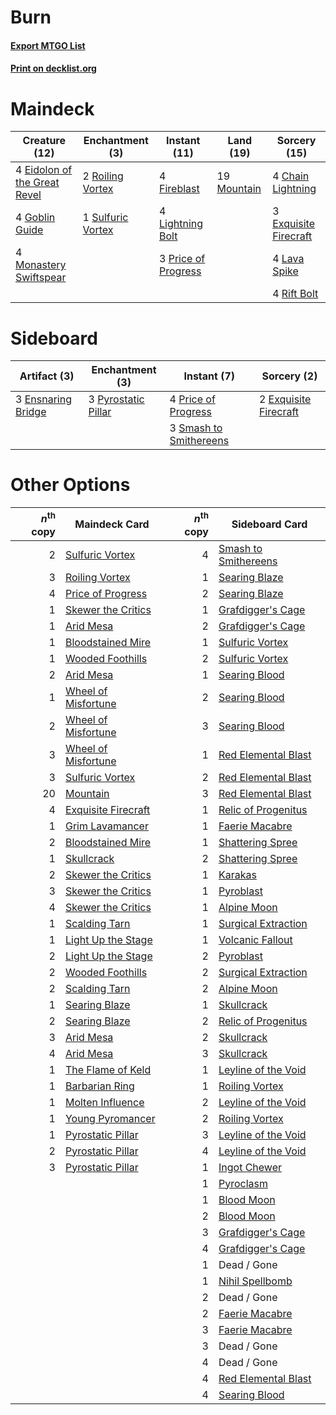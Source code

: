 # Burn

#### [Export MTGO List](../collection/Burn/Burn.txt)
#### [Print on decklist.org](http://decklist.org/?deckmain=4%09Chain%20Lightning%0A4%09Eidolon%20of%20the%20Great%20Revel%0A3%09Exquisite%20Firecraft%0A4%09Fireblast%0A4%09Goblin%20Guide%0A4%09Lava%20Spike%0A4%09Lightning%20Bolt%0A4%09Monastery%20Swiftspear%0A19%09Mountain%0A3%09Price%20of%20Progress%0A4%09Rift%20Bolt%0A2%09Roiling%20Vortex%0A1%09Sulfuric%20Vortex&deckside=3%09Ensnaring%20Bridge%0A2%09Exquisite%20Firecraft%0A4%09Price%20of%20Progress%0A3%09Pyrostatic%20Pillar%0A3%09Smash%20to%20Smithereens)
# Maindeck

|                                             Creature (12)                                             |                                      Enchantment (3)                                       |                                         Instant (11)                                         |                                      Land (19)                                       |                                          Sorcery (15)                                          |
|-------------------------------------------------------------------------------------------------------|--------------------------------------------------------------------------------------------|----------------------------------------------------------------------------------------------|--------------------------------------------------------------------------------------|------------------------------------------------------------------------------------------------|
|4 [Eidolon of the Great Revel](http://gatherer.wizards.com/Pages/Card/Details.aspx?multiverseid=442117)|2 [Roiling Vortex](http://gatherer.wizards.com/Pages/Card/Details.aspx?multiverseid=491797) |4 [Fireblast](http://gatherer.wizards.com/Pages/Card/Details.aspx?multiverseid=189239)        |19 [Mountain](http://gatherer.wizards.com/Pages/Card/Details.aspx?multiverseid=439859)|4 [Chain Lightning](http://gatherer.wizards.com/Pages/Card/Details.aspx?multiverseid=446139)    |
|4 [Goblin Guide](http://gatherer.wizards.com/Pages/Card/Details.aspx?multiverseid=425921)              |1 [Sulfuric Vortex](http://gatherer.wizards.com/Pages/Card/Details.aspx?multiverseid=382379)|4 [Lightning Bolt](http://gatherer.wizards.com/Pages/Card/Details.aspx?multiverseid=806)      |                                                                                      |3 [Exquisite Firecraft](http://gatherer.wizards.com/Pages/Card/Details.aspx?multiverseid=398513)|
|4 [Monastery Swiftspear](http://gatherer.wizards.com/Pages/Card/Details.aspx?multiverseid=438706)      |                                                                                            |3 [Price of Progress](http://gatherer.wizards.com/Pages/Card/Details.aspx?multiverseid=413683)|                                                                                      |4 [Lava Spike](http://gatherer.wizards.com/Pages/Card/Details.aspx?multiverseid=79084)          |
|                                                                                                       |                                                                                            |                                                                                              |                                                                                      |4 [Rift Bolt](http://gatherer.wizards.com/Pages/Card/Details.aspx?multiverseid=426589)          |


# Sideboard

|                                        Artifact (3)                                        |                                       Enchantment (3)                                       |                                           Instant (7)                                           |                                          Sorcery (2)                                           |
|--------------------------------------------------------------------------------------------|---------------------------------------------------------------------------------------------|-------------------------------------------------------------------------------------------------|------------------------------------------------------------------------------------------------|
|3 [Ensnaring Bridge](http://gatherer.wizards.com/Pages/Card/Details.aspx?multiverseid=15866)|3 [Pyrostatic Pillar](http://gatherer.wizards.com/Pages/Card/Details.aspx?multiverseid=44290)|4 [Price of Progress](http://gatherer.wizards.com/Pages/Card/Details.aspx?multiverseid=413683)   |2 [Exquisite Firecraft](http://gatherer.wizards.com/Pages/Card/Details.aspx?multiverseid=398513)|
|                                                                                            |                                                                                             |3 [Smash to Smithereens](http://gatherer.wizards.com/Pages/Card/Details.aspx?multiverseid=397795)|                                                                                                |


# Other Options

|*n*<sup>th</sup> copy|                                        Maindeck Card                                         |*n*<sup>th</sup> copy|                                        Sideboard Card                                         |
|--------------------:|----------------------------------------------------------------------------------------------|--------------------:|-----------------------------------------------------------------------------------------------|
|                    2|[Sulfuric Vortex](http://gatherer.wizards.com/Pages/Card/Details.aspx?multiverseid=382379)    |                    4|[Smash to Smithereens](http://gatherer.wizards.com/Pages/Card/Details.aspx?multiverseid=397795)|
|                    3|[Roiling Vortex](http://gatherer.wizards.com/Pages/Card/Details.aspx?multiverseid=491797)     |                    1|[Searing Blaze](http://gatherer.wizards.com/Pages/Card/Details.aspx?multiverseid=270873)       |
|                    4|[Price of Progress](http://gatherer.wizards.com/Pages/Card/Details.aspx?multiverseid=413683)  |                    2|[Searing Blaze](http://gatherer.wizards.com/Pages/Card/Details.aspx?multiverseid=270873)       |
|                    1|[Skewer the Critics](http://gatherer.wizards.com/Pages/Card/Details.aspx?multiverseid=457259) |                    1|[Grafdigger's Cage](http://gatherer.wizards.com/Pages/Card/Details.aspx?multiverseid=278452)   |
|                    1|[Arid Mesa](http://gatherer.wizards.com/Pages/Card/Details.aspx?multiverseid=405092)          |                    2|[Grafdigger's Cage](http://gatherer.wizards.com/Pages/Card/Details.aspx?multiverseid=278452)   |
|                    1|[Bloodstained Mire](http://gatherer.wizards.com/Pages/Card/Details.aspx?multiverseid=405094)  |                    1|[Sulfuric Vortex](http://gatherer.wizards.com/Pages/Card/Details.aspx?multiverseid=382379)     |
|                    1|[Wooded Foothills](http://gatherer.wizards.com/Pages/Card/Details.aspx?multiverseid=405116)   |                    2|[Sulfuric Vortex](http://gatherer.wizards.com/Pages/Card/Details.aspx?multiverseid=382379)     |
|                    2|[Arid Mesa](http://gatherer.wizards.com/Pages/Card/Details.aspx?multiverseid=405092)          |                    1|[Searing Blood](http://gatherer.wizards.com/Pages/Card/Details.aspx?multiverseid=378483)       |
|                    1|[Wheel of Misfortune](http://gatherer.wizards.com/Pages/Card/Details.aspx?multiverseid=497731)|                    2|[Searing Blood](http://gatherer.wizards.com/Pages/Card/Details.aspx?multiverseid=378483)       |
|                    2|[Wheel of Misfortune](http://gatherer.wizards.com/Pages/Card/Details.aspx?multiverseid=497731)|                    3|[Searing Blood](http://gatherer.wizards.com/Pages/Card/Details.aspx?multiverseid=378483)       |
|                    3|[Wheel of Misfortune](http://gatherer.wizards.com/Pages/Card/Details.aspx?multiverseid=497731)|                    1|[Red Elemental Blast](http://gatherer.wizards.com/Pages/Card/Details.aspx?multiverseid=814)    |
|                    3|[Sulfuric Vortex](http://gatherer.wizards.com/Pages/Card/Details.aspx?multiverseid=382379)    |                    2|[Red Elemental Blast](http://gatherer.wizards.com/Pages/Card/Details.aspx?multiverseid=814)    |
|                   20|[Mountain](http://gatherer.wizards.com/Pages/Card/Details.aspx?multiverseid=439859)           |                    3|[Red Elemental Blast](http://gatherer.wizards.com/Pages/Card/Details.aspx?multiverseid=814)    |
|                    4|[Exquisite Firecraft](http://gatherer.wizards.com/Pages/Card/Details.aspx?multiverseid=398513)|                    1|[Relic of Progenitus](http://gatherer.wizards.com/Pages/Card/Details.aspx?multiverseid=174824) |
|                    1|[Grim Lavamancer](http://gatherer.wizards.com/Pages/Card/Details.aspx?multiverseid=430589)    |                    1|[Faerie Macabre](http://gatherer.wizards.com/Pages/Card/Details.aspx?multiverseid=201822)      |
|                    2|[Bloodstained Mire](http://gatherer.wizards.com/Pages/Card/Details.aspx?multiverseid=405094)  |                    1|[Shattering Spree](http://gatherer.wizards.com/Pages/Card/Details.aspx?multiverseid=456224)    |
|                    1|[Skullcrack](http://gatherer.wizards.com/Pages/Card/Details.aspx?multiverseid=366238)         |                    2|[Shattering Spree](http://gatherer.wizards.com/Pages/Card/Details.aspx?multiverseid=456224)    |
|                    2|[Skewer the Critics](http://gatherer.wizards.com/Pages/Card/Details.aspx?multiverseid=457259) |                    1|[Karakas](http://gatherer.wizards.com/Pages/Card/Details.aspx?multiverseid=413782)             |
|                    3|[Skewer the Critics](http://gatherer.wizards.com/Pages/Card/Details.aspx?multiverseid=457259) |                    1|[Pyroblast](http://gatherer.wizards.com/Pages/Card/Details.aspx?multiverseid=4083)             |
|                    4|[Skewer the Critics](http://gatherer.wizards.com/Pages/Card/Details.aspx?multiverseid=457259) |                    1|[Alpine Moon](http://gatherer.wizards.com/Pages/Card/Details.aspx?multiverseid=447264)         |
|                    1|[Scalding Tarn](http://gatherer.wizards.com/Pages/Card/Details.aspx?multiverseid=405107)      |                    1|[Surgical Extraction](http://gatherer.wizards.com/Pages/Card/Details.aspx?multiverseid=397706) |
|                    1|[Light Up the Stage](http://gatherer.wizards.com/Pages/Card/Details.aspx?multiverseid=457251) |                    1|[Volcanic Fallout](http://gatherer.wizards.com/Pages/Card/Details.aspx?multiverseid=220512)    |
|                    2|[Light Up the Stage](http://gatherer.wizards.com/Pages/Card/Details.aspx?multiverseid=457251) |                    2|[Pyroblast](http://gatherer.wizards.com/Pages/Card/Details.aspx?multiverseid=4083)             |
|                    2|[Wooded Foothills](http://gatherer.wizards.com/Pages/Card/Details.aspx?multiverseid=405116)   |                    2|[Surgical Extraction](http://gatherer.wizards.com/Pages/Card/Details.aspx?multiverseid=397706) |
|                    2|[Scalding Tarn](http://gatherer.wizards.com/Pages/Card/Details.aspx?multiverseid=405107)      |                    2|[Alpine Moon](http://gatherer.wizards.com/Pages/Card/Details.aspx?multiverseid=447264)         |
|                    1|[Searing Blaze](http://gatherer.wizards.com/Pages/Card/Details.aspx?multiverseid=270873)      |                    1|[Skullcrack](http://gatherer.wizards.com/Pages/Card/Details.aspx?multiverseid=366238)          |
|                    2|[Searing Blaze](http://gatherer.wizards.com/Pages/Card/Details.aspx?multiverseid=270873)      |                    2|[Relic of Progenitus](http://gatherer.wizards.com/Pages/Card/Details.aspx?multiverseid=174824) |
|                    3|[Arid Mesa](http://gatherer.wizards.com/Pages/Card/Details.aspx?multiverseid=405092)          |                    2|[Skullcrack](http://gatherer.wizards.com/Pages/Card/Details.aspx?multiverseid=366238)          |
|                    4|[Arid Mesa](http://gatherer.wizards.com/Pages/Card/Details.aspx?multiverseid=405092)          |                    3|[Skullcrack](http://gatherer.wizards.com/Pages/Card/Details.aspx?multiverseid=366238)          |
|                    1|[The Flame of Keld](http://gatherer.wizards.com/Pages/Card/Details.aspx?multiverseid=443011)  |                    1|[Leyline of the Void](http://gatherer.wizards.com/Pages/Card/Details.aspx?multiverseid=107682) |
|                    1|[Barbarian Ring](http://gatherer.wizards.com/Pages/Card/Details.aspx?multiverseid=29906)      |                    1|[Roiling Vortex](http://gatherer.wizards.com/Pages/Card/Details.aspx?multiverseid=491797)      |
|                    1|[Molten Influence](http://gatherer.wizards.com/Pages/Card/Details.aspx?multiverseid=29972)    |                    2|[Leyline of the Void](http://gatherer.wizards.com/Pages/Card/Details.aspx?multiverseid=107682) |
|                    1|[Young Pyromancer](http://gatherer.wizards.com/Pages/Card/Details.aspx?multiverseid=426592)   |                    2|[Roiling Vortex](http://gatherer.wizards.com/Pages/Card/Details.aspx?multiverseid=491797)      |
|                    1|[Pyrostatic Pillar](http://gatherer.wizards.com/Pages/Card/Details.aspx?multiverseid=44290)   |                    3|[Leyline of the Void](http://gatherer.wizards.com/Pages/Card/Details.aspx?multiverseid=107682) |
|                    2|[Pyrostatic Pillar](http://gatherer.wizards.com/Pages/Card/Details.aspx?multiverseid=44290)   |                    4|[Leyline of the Void](http://gatherer.wizards.com/Pages/Card/Details.aspx?multiverseid=107682) |
|                    3|[Pyrostatic Pillar](http://gatherer.wizards.com/Pages/Card/Details.aspx?multiverseid=44290)   |                    1|[Ingot Chewer](http://gatherer.wizards.com/Pages/Card/Details.aspx?multiverseid=389558)        |
|                     |                                                                                              |                    1|[Pyroclasm](http://gatherer.wizards.com/Pages/Card/Details.aspx?multiverseid=129801)           |
|                     |                                                                                              |                    1|[Blood Moon](http://gatherer.wizards.com/Pages/Card/Details.aspx?multiverseid=45386)           |
|                     |                                                                                              |                    2|[Blood Moon](http://gatherer.wizards.com/Pages/Card/Details.aspx?multiverseid=45386)           |
|                     |                                                                                              |                    3|[Grafdigger's Cage](http://gatherer.wizards.com/Pages/Card/Details.aspx?multiverseid=278452)   |
|                     |                                                                                              |                    4|[Grafdigger's Cage](http://gatherer.wizards.com/Pages/Card/Details.aspx?multiverseid=278452)   |
|                     |                                                                                              |                    1|Dead / Gone                                                                                    |
|                     |                                                                                              |                    1|[Nihil Spellbomb](http://gatherer.wizards.com/Pages/Card/Details.aspx?multiverseid=442215)     |
|                     |                                                                                              |                    2|Dead / Gone                                                                                    |
|                     |                                                                                              |                    2|[Faerie Macabre](http://gatherer.wizards.com/Pages/Card/Details.aspx?multiverseid=201822)      |
|                     |                                                                                              |                    3|[Faerie Macabre](http://gatherer.wizards.com/Pages/Card/Details.aspx?multiverseid=201822)      |
|                     |                                                                                              |                    3|Dead / Gone                                                                                    |
|                     |                                                                                              |                    4|Dead / Gone                                                                                    |
|                     |                                                                                              |                    4|[Red Elemental Blast](http://gatherer.wizards.com/Pages/Card/Details.aspx?multiverseid=814)    |
|                     |                                                                                              |                    4|[Searing Blood](http://gatherer.wizards.com/Pages/Card/Details.aspx?multiverseid=378483)       |

